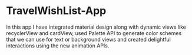 # TravelWishList-App
In this app I have integrated material design along with dynamic views like recyclerView and cardView, used Palette API to generate color schemes that we can use for text or background views and created delightful interactions using the new animation APIs.
